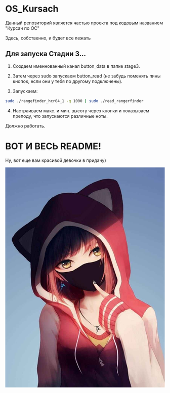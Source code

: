 # OS_Kursach

Данный репозиторий является частью проекта под кодовым названием "Курсач по ОС"

Здесь, собственно, и будет все лежать

## Для запуска Стадии 3...

1. Создаем именнованный канал button_data в папке stage3. 

2. Затем через sudo запускаем button_read (не забудь поменять пины кнопок, если они у тебя по другому подключены).

3. Запускаем:
```bash
sudo ./rangefinder_hcr04_1 -q 1000 | sudo ./read_rangerfinder
```

4. Настраиваем макс. и мин. высоту через кнопки и показываем преподу, что запускаются различные ноты.

Должно работать.

# ВОТ И ВЕСЬ README!

Ну, вот еще вам красивой девочки в придачу)

![Just image](https://github.com/niceguy135/OS_Kursach/blob/master/defaults/very_important_file.jpg)
